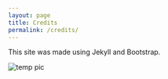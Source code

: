 ```yaml
---
layout: page
title: Credits
permalink: /credits/
---
```


This site was made using Jekyll and Bootstrap.


![temp pic](https://cdn.meme.am/cache/instances/folder321/59038321.jpg)
